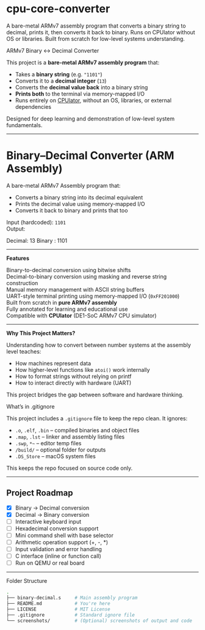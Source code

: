 # cpu-core-converter
A bare-metal ARMv7 assembly program that converts a binary string to decimal, prints it, then converts it back to binary. Runs on CPUlator without OS or libraries. Built from scratch for low-level systems understanding.

ARMv7 Binary ↔ Decimal Converter

This project is a **bare-metal ARMv7 assembly program** that:
- Takes a **binary string** (e.g. `"1101"`)
- Converts it to a **decimal integer** (`13`)
- Converts the **decimal value back** into a binary string
- **Prints both** to the terminal via memory-mapped I/O
- Runs entirely on [CPUlator](https://cpulator.01xz.net/?sys=arm-de1soc), without an OS, libraries, or external dependencies

Designed for deep learning and demonstration of low-level system fundamentals.

---

# Binary–Decimal Converter (ARM Assembly)

A bare-metal ARMv7 Assembly program that:
- Converts a binary string into its decimal equivalent
- Prints the decimal value using memory-mapped I/O
- Converts it back to binary and prints that too

Input (hardcoded): `1101`  
Output: 

Decimal: 13
Binary : 1101

---

**Features**

Binary-to-decimal conversion using bitwise shifts  
Decimal-to-binary conversion using masking and reverse string construction  
Manual memory management with ASCII string buffers  
UART-style terminal printing using memory-mapped I/O (`0xFF201000`)  
Built from scratch in **pure ARMv7 assembly**  
Fully annotated for learning and educational use  
Compatible with **CPUlator** (DE1-SoC ARMv7 CPU simulator)

---

**Why This Project Matters?**

Understanding how to convert between number systems at the assembly level teaches:

- How machines represent data
- How higher-level functions like `atoi()` work internally
- How to format strings without relying on printf
- How to interact directly with hardware (UART)

This project bridges the gap between software and hardware thinking.

What’s in .gitignore

This project includes a `.gitignore` file to keep the repo clean. It ignores:

- `.o`, `.elf`, `.bin` – compiled binaries and object files
- `.map`, `.lst` – linker and assembly listing files
- `.swp`, `*~` – editor temp files
- `/build/` – optional folder for outputs
- `.DS_Store` – macOS system files

This keeps the repo focused on source code only.

---

## Project Roadmap

- [x] Binary → Decimal conversion
- [x] Decimal → Binary conversion
- [ ] Interactive keyboard input
- [ ] Hexadecimal conversion support
- [ ] Mini command shell with base selector
- [ ] Arithmetic operation support (+, -, *)
- [ ] Input validation and error handling
- [ ] C interface (inline or function call)
- [ ] Run on QEMU or real board

---

Folder Structure

```bash
.
├── binary-decimal.s     # Main assembly program
├── README.md            # You're here
├── LICENSE              # MIT License
├── .gitignore           # Standard ignore file
└── screenshots/         # (Optional) screenshots of output and code


